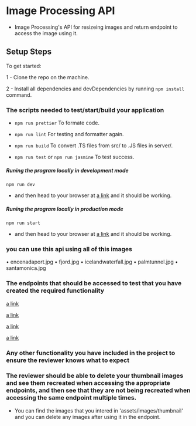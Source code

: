 # Image Processing API

- Image Processing's API for resizeing images and return endpoint to access the image using it.

## Setup Steps

To get started:

1 - Clone the repo on the machine.

2 - Install all dependencies and devDependencies by running `npm install` command.

### The scripts needed to test/start/build your application

- `npm run prettier` To formate code.

- `npm run lint` For testing and formatter again.

- `npm run build` To convert .TS files from src/ to .JS files in server/.

- `npm run test` or `npm run jasmine` To test success.

##### Runing the program locally in development mode

`npm run dev`

- and then head to your browser at [a link](http://localhost:5000) and it should be working.

##### Runing the program locally in production mode

`npm run start`

- and then head to your browser at [a link](http://localhost:5000) and it should be working.

### you can use this api using all of this images

• encenadaport.jpg
• fjord.jpg
• icelandwaterfall.jpg
• palmtunnel.jpg
• santamonica.jpg


### The endpoints that should be accessed to test that you have created the required functionality
[a link](http://localhost:5000)

[a link](http://localhost:5000/api)

[a link](http://localhost:5000/api/images)

[a link](http://localhost:5000/api/images?name=encenadaport&width=300&height=400)


### Any other functionality you have included in the project to ensure the reviewer knows what to expect

### The reviewer should be able to delete your thumbnail images and see them recreated when accessing the appropriate endpoints, and then see that they are not being recreated when accessing the same endpoint multiple times.
- You can find the images that you intered in 'assets/images/thumbnail' and you can delete any images after using it in the endpoint.